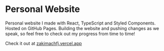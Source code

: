 # Personal Website
Personal website I made with React, TypeScript and Styled Components. Hosted on GitHub Pages. Building the website and pushing changes as we speak, so feel free to check out my progress from time to time!

Check it out at <a href="https://zakimachfj.vercel.app" target="__blank">zakimachfj.vercel.app</a>
